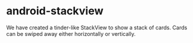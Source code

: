android-stackview
=================

We have created a tinder-like StackView to show a stack of cards. Cards can be swiped away either horizontally or vertically.
